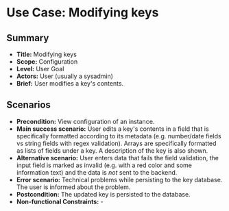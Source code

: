 # Use Case: Modifying keys

## Summary

- **Title:** Modifying keys
- **Scope:** Configuration
- **Level:** User Goal
- **Actors:** User (usually a sysadmin)
- **Brief:** User modifies a key's contents.

## Scenarios

- **Precondition:** View configuration of an instance.
- **Main success scenario:** User edits a key's contents in a field that is
  specifically formatted according to its metadata (e.g. number/date fields vs
  string fields with regex validation). Arrays are specifically formatted as
  lists of fields under a key. A description of the key is also shown.
- **Alternative scenario:** User enters data that fails the field validation,
  the input field is marked as invalid (e.g. with a red color and some
  information text) and the data is _not_ sent to the backend.
- **Error scenario:** Technical problems while persisting to the key database.
  The user is informed about the problem.
- **Postcondition:** The updated key is persisted to the database.
- **Non-functional Constraints:** -
